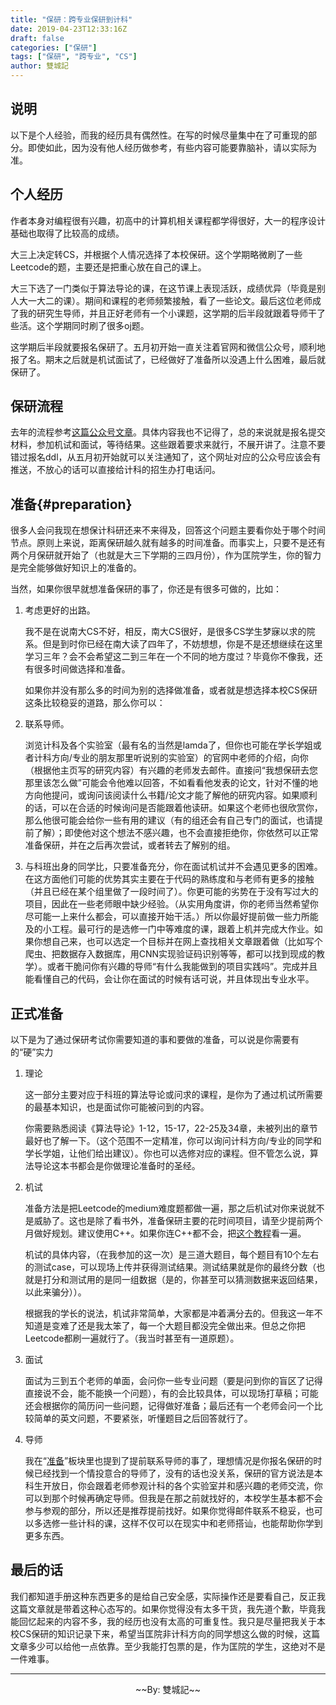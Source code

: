```yaml
---
title: "保研：跨专业保研到计科"
date: 2019-04-23T12:33:16Z
draft: false
categories: ["保研"]
tags: ["保研", "跨专业", "CS"]
author: 雙城記
---
```


<!--more-->

## 说明

以下是个人经验，而我的经历具有偶然性。在写的时候尽量集中在了可重现的部分。即使如此，因为没有他人经历做参考，有些内容可能要靠脑补，请以实际为准。

## 个人经历

作者本身对编程很有兴趣，初高中的计算机相关课程都学得很好，大一的程序设计基础也取得了比较高的成绩。

大三上决定转CS，并根据个人情况选择了本校保研。这个学期略微刷了一些Leetcode的题，主要还是把重心放在自己的课上。

大三下选了一门类似于算法导论的课，在这节课上表现活跃，成绩优异（毕竟是别人大一大二的课）。期间和课程的老师频繁接触，看了一些论文。最后这位老师成了我的研究生导师，并且正好老师有一个小课题，这学期的后半段就跟着导师干了些活。这个学期同时刷了很多oj题。

这学期后半段就要报名保研了。五月初开始一直关注着官网和微信公众号，顺利地报了名。期末之后就是机试面试了，已经做好了准备所以没遇上什么困难，最后就保研了。

## 保研流程

去年的流程参考[这篇公众号文章](https://mp.weixin.qq.com/s?__biz=MzAwNDUwNTkxMw==&mid=208233481&idx=1&sn=c20a69900d92391e30eab730d963b90d&chksm=12b72c5f25c0a54937d60ec02a205534862cc7d4d25e37e286b7fb50d6434d6b600e100e2329&mpshare=1&scene=23&srcid=0120QrumkNhQ)。具体内容我也不记得了，总的来说就是报名提交材料，参加机试和面试，等待结果。这些跟着要求来就行，不展开讲了。注意不要错过报名ddl，从五月初开始就可以关注通知了，这个网址对应的公众号应该会有推送，不放心的话可以直接给计科的招生办打电话问。

## 准备{#preparation}

很多人会问我现在想保计科研还来不来得及，回答这个问题主要看你处于哪个时间节点。原则上来说，距离保研越久就有越多的时间准备。而事实上，只要不是还有两个月保研就开始了（也就是大三下学期的三四月份），作为匡院学生，你的智力是完全能够做好知识上的准备的。

当然，如果你很早就想准备保研的事了，你还是有很多可做的，比如：

1. 考虑更好的出路。

    我不是在说南大CS不好，相反，南大CS很好，是很多CS学生梦寐以求的院系。但是到时你已经在南大读了四年了，不妨想想，你是不是还想继续在这里学习三年？会不会希望这二到三年在一个不同的地方度过？毕竟你不像我，还有很多时间做选择和准备。

    如果你并没有那么多的时间为别的选择做准备，或者就是想选择本校CS保研这条比较稳妥的道路，那么你可以：

2. 联系导师。

    浏览计科及各个实验室（最有名的当然是lamda了，但你也可能在学长学姐或者计科方向/专业的朋友那里听说别的实验室）的官网中老师的介绍，向你（根据他主页写的研究内容）有兴趣的老师发去邮件。直接问“我想保研去您那里该怎么做”可能会令他难以回答，不如看看他发表的论文，针对不懂的地方向他提问，或询问该阅读什么书籍/论文才能了解他的研究内容。如果顺利的话，可以在合适的时候询问是否能跟着他读研。如果这个老师也很欣赏你，那么他很可能会给你一些有用的建议（有的组还会有自己专门的面试，也请提前了解）；即使他对这个想法不感兴趣，也不会直接拒绝你，你依然可以正常准备保研，并在之后再次尝试，或者转去了解别的组。

3. 与科班出身的同学比，只要准备充分，你在面试机试并不会遇见更多的困难。在这方面他们可能的优势其实主要在于代码的熟练度和与老师有更多的接触（并且已经在某个组里做了一段时间了）。你更可能的劣势在于没有写过大的项目，因此在一些老师眼中缺少经验。（从实用角度讲，你的老师当然希望你尽可能一上来什么都会，可以直接开始干活。）所以你最好提前做一些力所能及的小工程。最可行的是选修一门中等难度的课，跟着上机并完成大作业。如果你想自己来，也可以选定一个目标并在网上查找相关文章跟着做（比如写个爬虫、把数据存入数据库，用CNN实现验证码识别等等，都可以找到现成的教学）。或者干脆问你有兴趣的导师“有什么我能做到的项目实践吗”。完成并且能看懂自己的代码，会让你在面试的时候有话可说，并且体现出专业水平。

## 正式准备

以下是为了通过保研考试你需要知道的事和要做的准备，可以说是你需要有的“硬”实力

1. 理论

    这一部分主要对应于科班的算法导论或问求的课程，是你为了通过机试所需要的最基本知识，也是面试你可能被问到的内容。

    你需要熟悉阅读《算法导论》1-12，15-17，22-25及34章，未被列出的章节最好也了解一下。（这个范围不一定精准，你可以询问计科方向/专业的同学和学长学姐，让他们给出建议）。你也可以选修对应的课程。但不管怎么说，算法导论这本书都会是你做理论准备时的圣经。

2. 机试

    准备方法是把Leetcode的medium难度题都做一遍，那之后机试对你来说就不是威胁了。这也是除了看书外，准备保研主要的花时间项目，请至少提前两个月做好规划。建议使用C++。如果你连C++都不会，把[这个教程](http://www.runoob.com/cplusplus/cpp-tutorial.html)看一遍。

    机试的具体内容，（在我参加的这一次）是三道大题目，每个题目有10个左右的测试case，可以现场上传并获得测试结果。测试结果就是你的最终分数（也就是打分和测试用的是同一组数据（是的，你甚至可以猜测数据来返回结果，以此来骗分））。

    根据我的学长的说法，机试非常简单，大家都是冲着满分去的。但我这一年不知道是变难了还是我太笨了，每一个大题目都没完全做出来。但总之你把Leetcode都刷一遍就行了。（我当时甚至有一道原题）。

3. 面试

    面试为三到五个老师的单面，会问你一些专业问题（要是问到你的盲区了记得直接说不会，能不能换一个问题），有的会比较具体，可以现场打草稿；可能还会根据你的简历问一些问题，记得做好准备；最后还有一个老师会问一个比较简单的英文问题，不要紧张，听懂题目之后回答就行了。

4. 导师

    我在“[准备](#preparation)”板块里也提到了提前联系导师的事了，理想情况是你报名保研的时候已经找到一个情投意合的导师了，没有的话也没关系，保研的官方说法是本科生开放日，你会跟着老师参观计科的各个实验室并和感兴趣的老师交流，你可以到那个时候再确定导师。但我是在那之前就找好的，本校学生基本都不会参与参观的部分，所以还是推荐提前找好。如果你觉得邮件联系不稳妥，也可以多选修一些计科的课，这样不仅可以在现实中和老师搭讪，也能帮助你学到更多东西。

## 最后的话

我们都知道手册这种东西更多的是给自己安全感，实际操作还是要看自己，反正我这篇文章就是带着这种心态写的。如果你觉得没有太多干货，我先道个歉，毕竟我能回忆起来的内容不多，我的经历也没有太高的可重复性。我只是尽量把我关于本校CS保研的知识记录下来，希望当匡院非计科方向的同学想这么做的时候，这篇文章多少可以给他一点依靠。至少我能打包票的是，作为匡院的学生，这绝对不是一件难事。

<!--
Q&A

如果有提问可以留言，我看到了会尽快回复并加在这里。
-->

---

<p style="text-align:center;">~~By: 雙城記~~</p>
